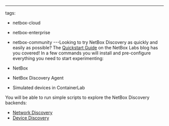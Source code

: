 ---
tags:
  - netbox-cloud
  - netbox-enterprise
  - netbox-community
---Looking to try NetBox Discovery as quickly and easily as possible? The [Quickstart Guide](https://netboxlabs.com/blog/netbox-discovery-quickstart-guide/) on the NetBox Labs blog has you covered! In a few commands you will install and pre-configure everything you need to start experimenting:

- NetBox
- NetBox Discovery Agent
- Simulated devices in ContainerLab

You will be able to run simple scripts to explore the NetBox Discovery backends: 

- [Network Discovery](../netbox-discovery/agent/network_discovery.md)
- [Device Discovery](../netbox-discovery/agent/device_discovery.md)